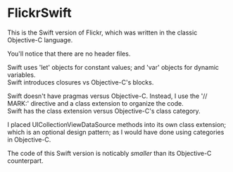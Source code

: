FlickrSwift
===========

This is the Swift version of Flickr, which was written in the classic Objective-C language.
<p>
You'll notice that there are no header files. <br/>

Swift uses 'let' objects for constant values; and
'var' objects for dynamic variables.
<br />
Swift introduces closures vs Objective-C's blocks.
<p>
Swift doesn't have pragmas versus Objective-C.  
Instead, I use the '// MARK:' directive and a class extension to organize the code.
<br/>
Swift has the class extension versus Objective-C's
class category.
<p>
I placed UICollectionViewDataSource methods into its own class extension; which
is an optional design pattern; as I would have done using categories in Objective-C.
<p>
The code of this Swift version is noticably <em>smaller</em> than its Objective-C
counterpart.
